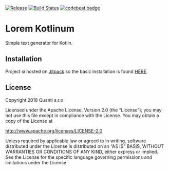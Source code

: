 [![Release](https://jitpack.io/v/Qase/LoremKotlinum.svg)](https://jitpack.io/#Qase/LoremKotlinum)
[![Build Status](https://travis-ci.org/Qase/LoremKotlinum.svg?branch=master)](https://travis-ci.org/Qase/LoremKotlinum)
[![codebeat badge](https://codebeat.co/badges/ff17f01c-c270-4800-9315-4a12098b40dd)](https://codebeat.co/projects/github-com-qase-loremkotlinum-master)

# Lorem Kotlinum

Simple text generator for Kotlin.

## Installation

Project si hosted on [Jitpack](https://jitpack.io) so the basic installation is found [HERE](https://jitpack.io/#Qase/LoremKotlinum).

## License

Copyright 2018 Quanti s.r.o

Licensed under the Apache License, Version 2.0 (the “License”); you may not use this file except in compliance with the License. You may obtain a copy of the License at 

http://www.apache.org/licenses/LICENSE-2.0 

Unless required by applicable law or agreed to in writing, software distributed under the License is distributed on an “AS IS” BASIS, WITHOUT WARRANTIES OR CONDITIONS OF ANY KIND, either express or implied. See the License for the specific language governing permissions and limitations under the License.
